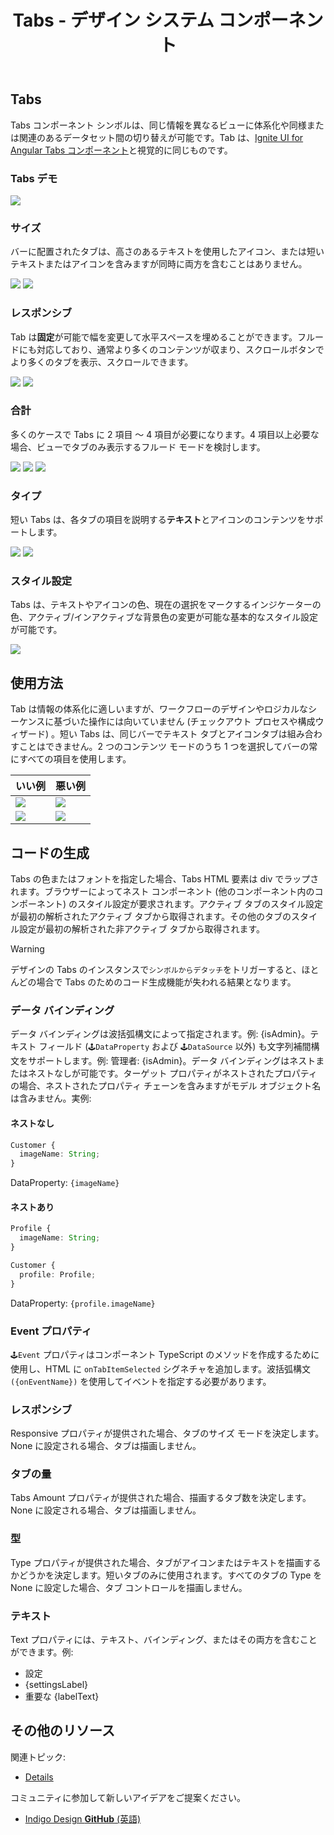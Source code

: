 ﻿---
title: Tabs - デザイン システム コンポーネント
_description: Tabs コンポーネント シンボルは、情報の体系化や切り替えに使用されます。
_keywords: デザイン システム, Sketch, Ignite UI for Angular, コンポーネント, UI ライブラリ, ウィジェット
_language: ja
---

## Tabs

Tabs コンポーネント シンボルは、同じ情報を異なるビューに体系化や同様または関連のあるデータセット間の切り替えが可能です。Tab は、[Ignite UI for Angular Tabs コンポーネント](https://jp.infragistics.com/products/ignite-ui-angular/angular/components/tabs.html)と視覚的に同じものです。

### Tabs デモ

<img src="../images/tabs_demo.png" srcset="../images/tabs_demo@2x.png 2x" />

### サイズ

バーに配置されたタブは、高さのあるテキストを使用したアイコン、または短いテキストまたはアイコンを含みますが同時に両方を含むことはありません。

<img src="../images/tabs_short.png" srcset="../images/tabs_short@2x.png 2x" />
<img src="../images/tabs_tall.png" srcset="../images/tabs_tall@2x.png 2x" />

### レスポンシブ

Tab は**固定**が可能で幅を変更して水平スペースを埋めることができます。フルードにも対応しており、通常より多くのコンテンツが収まり、スクロールボタンでより多くのタブを表示、スクロールできます。

<img src="../images/tabs_fixed.png" srcset="../images/tabs_fixed@2x.png 2x" />
<img src="../images/tabs_fluid.png" srcset="../images/tabs_fluid@2x.png 2x" />

### 合計

多くのケースで Tabs に 2 項目 ～ 4 項目が必要になります。4 項目以上必要な場合、ビューでタブのみ表示するフルード モードを検討します。

<img src="../images/tabs_2.png" srcset="../images/tabs_2@2x.png 2x" />
<img src="../images/tabs_3.png" srcset="../images/tabs_3@2x.png 2x" />
<img src="../images/tabs_4.png" srcset="../images/tabs_4@2x.png 2x" />

### タイプ

短い Tabs は、各タブの項目を説明する**テキスト**とアイコンのコンテンツをサポートします。

<img src="../images/tabs_text.png" srcset="../images/tabs_text@2x.png 2x" />
<img src="../images/tabs_icons.png" srcset="../images/tabs_icons@2x.png 2x" />

### スタイル設定

Tabs は、テキストやアイコンの色、現在の選択をマークするインジケーターの色、アクティブ/インアクティブな背景色の変更が可能な基本的なスタイル設定が可能です。

<img src="../images/tabs_styling.png" srcset="../images/tabs_styling@2x.png 2x" />

## 使用方法

Tab は情報の体系化に適しいますが、ワークフローのデザインやロジカルなシーケンスに基づいた操作には向いていません (チェックアウト プロセスや構成ウィザード) 。短い Tabs は、同じバーでテキスト タブとアイコンタブは組み合わすことはできません。2 つのコンテンツ モードのうち 1 つを選択してバーの常にすべての項目を使用します。

| いい例                          | 悪い例                         |
| --------------------------- | ----------------------------- |
| <img src="../images/tabs_do1.png" srcset="../images/tabs_do1@2x.png 2x" /> | <img src="../images/tabs_dont1.png" srcset="../images/tabs_dont1@2x.png 2x" /> |
| <img src="../images/tabs_do2.png" srcset="../images/tabs_do2@2x.png 2x" /> | <img src="../images/tabs_dont2.png" srcset="../images/tabs_dont2@2x.png 2x" /> |

## コードの生成
 
Tabs の色またはフォントを指定した場合、Tabs HTML 要素は div でラップされます。ブラウザーによってネスト コンポーネント (他のコンポーネント内のコンポーネント) のスタイル設定が要求されます。アクティブ タブのスタイル設定が最初の解析されたアクティブ タブから取得されます。その他のタブのスタイル設定が最初の解析された非アクティブ タブから取得されます。

> [!WARNING]
> デザインの Tabs のインスタンスで`シンボルからデタッチ`をトリガーすると、ほとんどの場合で Tabs のためのコード生成機能が失われる結果となります。

### データ バインディング

データ バインディングは波括弧構文によって指定されます。例: {isAdmin}。テキスト フィールド (`🕹️DataProperty` および `🕹️DataSource` 以外) も文字列補間構文をサポートします。例: 管理者: {isAdmin}。データ バインディングはネストまたはネストなしが可能です。ターゲット プロパティがネストされたプロパティの場合、ネストされたプロパティ チェーンを含みますがモデル オブジェクト名は含みません。実例:

#### ネストなし

```typescript
Customer {
  imageName: String;
}
```

DataProperty: `{imageName}`

#### ネストあり

```typescript
Profile {
  imageName: String;
}

Customer {
  profile: Profile;
}
```

DataProperty: `{profile.imageName}`

### Event プロパティ

`🕹️Event` プロパティはコンポーネント TypeScript のメソッドを作成するために使用し、HTML に `onTabItemSelected` シグネチャを追加します。波括弧構文 `({onEventName})` を使用してイベントを指定する必要があります。

### レスポンシブ

Responsive プロパティが提供された場合、タブのサイズ モードを決定します。None に設定される場合、タブは描画しません。

### タブの量

Tabs Amount プロパティが提供された場合、描画するタブ数を決定します。None に設定される場合、タブは描画しません。

### 型

Type プロパティが提供された場合、タブがアイコンまたはテキストを描画するかどうかを決定します。短いタブのみに使用されます。すべてのタブの Type を None に設定した場合、タブ コントロールを描画しません。

### テキスト

Text プロパティには、テキスト、バインディング、またはその両方を含むことができます。例:

- 設定
- {settingsLabel}
- 重要な {labelText}

## その他のリソース

関連トピック:

- [Details](details.md)
  <div class="divider--half"></div>

コミュニティに参加して新しいアイデアをご提案ください。

- [Indigo Design **GitHub** (英語)](https://github.com/IgniteUI/design-system-docfx)
